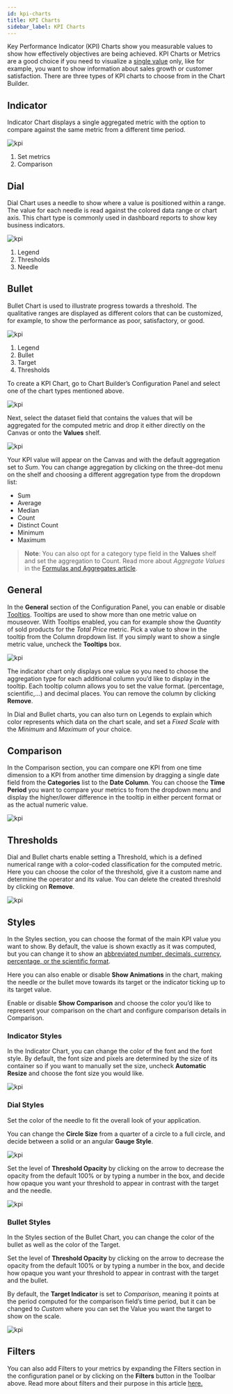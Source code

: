 ```yaml
---
id: kpi-charts
title: KPI Charts
sidebar_label: KPI Charts
---
```


<div style={{textAlign: "justify"}}>

Key Performance Indicator (KPI) Charts show you measurable values to show how effectively objectives are being achieved. KPI Charts or Metrics are a good choice if you need to visualize a <u>single value</u> only, like for example, you want to show information about sales growth or customer satisfaction. There are three types of KPI charts to choose from in the Chart Builder. 

## Indicator 
Indicator Chart displays a single aggregated metric with the option to compare against the same metric from a different time period.

![kpi](https://s3.amazonaws.com/cdn.qrvey.com/documentation_assets/partner-portal/qrvey-composer/chart-types/kpi-charts/kpi_1.png#thumbnail-60)  


1. Set metrics
2. Comparison 

## Dial  
Dial Chart uses a needle to show where a value is positioned within a range. The value for each needle is read against the colored data range or chart axis. This chart type is commonly used in dashboard reports to show key business indicators.

![kpi](https://s3.amazonaws.com/cdn.qrvey.com/documentation_assets/partner-portal/qrvey-composer/chart-types/kpi-charts/kpi_2.png#thumbnail-60)  


1. Legend
2. Thresholds
3. Needle

## Bullet  
Bullet Chart is used to illustrate progress towards a threshold. The qualitative ranges are displayed as different colors that can be customized, for example, to show the performance as poor, satisfactory, or good. 

![kpi](https://s3.amazonaws.com/cdn.qrvey.com/documentation_assets/partner-portal/qrvey-composer/chart-types/kpi-charts/kpi_3.png#thumbnail-60)  


1. Legend
2. Bullet
3. Target
4. Thresholds


To create a KPI Chart, go to Chart Builder’s Configuration Panel and select one of the chart types mentioned above.

![kpi](https://s3.amazonaws.com/cdn.qrvey.com/documentation_assets/partner-portal/qrvey-composer/chart-types/kpi-charts/kpi_4.png#thumbnail-40)  


Next, select the dataset field that contains the values that will be aggregated for the computed metric and drop it either directly on the Canvas or onto the **Values** shelf. 

![kpi](https://s3.amazonaws.com/cdn.qrvey.com/documentation_assets/partner-portal/qrvey-composer/chart-types/kpi-charts/kpi_5.png#thumbnail)  


Your KPI value will appear on the Canvas and with the default aggregation set to *Sum*. You can change aggregation by clicking on the three-dot menu on the shelf and choosing a different aggregation type from the dropdown list:
* Sum
* Average
* Median
* Count
* Distinct Count
* Minimum
* Maximum

>**Note**: You can also opt for a category type field in the **Values** shelf and set the aggregation to Count. Read more about *Aggregate Values* in the <a href="">Formulas and Aggregates article</a>. 


## General 

In the **General** section of the Configuration Panel, you can enable or disable <a href="/docs/qrvey-composer/chart-builder/tooltips" target="_blank">Tooltips</a>. Tooltips are used to show more than one metric value on mouseover. With Tooltips enabled, you can for example show the *Quantity* of sold products for the *Total Price* metric. Pick a value to show in the tooltip from the Column dropdown list. If you simply want to show a single metric value, uncheck the **Tooltips** box. 

![kpi](https://s3.amazonaws.com/cdn.qrvey.com/documentation_assets/partner-portal/qrvey-composer/chart-types/kpi-charts/kpi_6.png#thumbnail)  


The indicator chart only displays one value so you need to choose the aggregation type for each additional column you’d like to display in the tooltip. Each tooltip column allows you to set the value format.  (percentage, scientific,...) and decimal places. You can remove the column by clicking **Remove**.

In Dial and Bullet charts, you can also turn on Legends to explain which color represents which data on the chart scale, and set a *Fixed Scale* with the *Minimum* and *Maximum* of your choice. 

## Comparison
In the Comparison section, you can compare one KPI from one time dimension to a KPI from another time dimension by dragging a single date field from the **Categories** list to the **Date Column**. 
You can choose the **Time Period** you want to compare your metrics to from the dropdown menu and display the higher/lower difference in the tooltip in either percent format or as the actual numeric value.

![kpi](https://s3.amazonaws.com/cdn.qrvey.com/documentation_assets/partner-portal/qrvey-composer/chart-types/kpi-charts/kpi_7.png#thumbnail-40)  


## Thresholds
Dial and Bullet charts enable setting a Threshold, which is a defined numerical range with a color-coded classification for the computed metric.
Here you can choose the color of the threshold, give it a custom name and determine the operator and its value. You can delete the created threshold by clicking on **Remove**. 

 ![kpi](https://s3.amazonaws.com/cdn.qrvey.com/documentation_assets/partner-portal/qrvey-composer/chart-types/kpi-charts/kpi_8.png#thumbnail-40)  


## Styles
In the Styles section, you can choose the format of the main KPI value you want to show. By default, the value is shown exactly as it was computed, but you can change it to show an <a href="/docs/qrvey-composer/chart-builder/chart-builder-overview" target="_blank">abbreviated number, decimals, currency, percentage, or the scientific format</a>.  

Here you can also enable or disable **Show Animations** in the chart, making the needle or the bullet move towards its target or the indicator ticking up to its target value.

Enable or disable **Show Comparison** and choose the color you’d like to represent your comparison on the chart and configure comparison details in Comparison.

### Indicator Styles
In the Indicator Chart, you can change the color of the font and the font style. By default, the font size and pixels are determined by the size of its container so if you want to manually set the size, uncheck **Automatic Resize** and choose the font size you would like.

![kpi](https://s3.amazonaws.com/cdn.qrvey.com/documentation_assets/partner-portal/qrvey-composer/chart-types/kpi-charts/kpi_9.png#thumbnail-40)  

### Dial Styles
Set the color of the needle to fit the overall look of your application.
 
You can change the **Circle Size** from a quarter of a circle to a full circle, and decide between a solid or an angular **Gauge Style**.

![kpi](https://s3.amazonaws.com/cdn.qrvey.com/documentation_assets/partner-portal/qrvey-composer/chart-types/kpi-charts/kpi_10.png#thumbnail-60) 

Set the level of **Threshold Opacity** by clicking on the arrow to decrease the opacity from the default 100% or by typing a number in the box, and decide how opaque you want your threshold to appear in contrast with the target and the needle.

![kpi](https://s3.amazonaws.com/cdn.qrvey.com/documentation_assets/partner-portal/qrvey-composer/chart-types/kpi-charts/kpi_11.png#thumbnail-40) 

### Bullet Styles
In the Styles section of the Bullet Chart, you can change the color of the bullet as well as the color of the Target.
 
Set the level of **Threshold Opacity** by clicking on the arrow to decrease the opacity from the default 100% or by typing a number in the box, and decide how opaque you want your threshold to appear in contrast with the target and the bullet.

By default, the **Target Indicator** is set to *Comparison*, meaning it points at the period computed for the comparison field’s time period, but it can be changed to *Custom* where you can set the Value you want the target to show on the scale.
                              
![kpi](https://s3.amazonaws.com/cdn.qrvey.com/documentation_assets/partner-portal/qrvey-composer/chart-types/kpi-charts/kpi_12.png#thumbnail-40) 

## Filters
You can also add Filters to your metrics by expanding the Filters section in the configuration panel or by clicking on the **Filters** button in the Toolbar above. Read more about filters and their purpose in this article <a href="/docs/qrvey-composer/filters/introduction-to-filters" target="_blank">here.

</div>